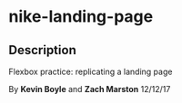 # nike-landing-page

## Description
Flexbox practice: replicating a landing page

By **Kevin Boyle** and **Zach Marston**
12/12/17
